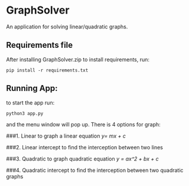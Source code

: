 # GraphSolver
An application for solving linear/quadratic graphs.
## Requirements file
After installing GraphSolver.zip to install requirements, run:

`pip install -r requirements.txt`

## Running App:
to start the app run: 

`python3 app.py`

and the menu window will pop up.
There is 4 options for graph:

###1. Linear to graph a linear equation *y= mx + c*


###2. Linear intercept to find the interception between two lines 


###3. Quadratic to graph quadratic equation *y = ax^2 + bx + c*


###4. Quadratic intercept to find the interception between two quadratic graphs
